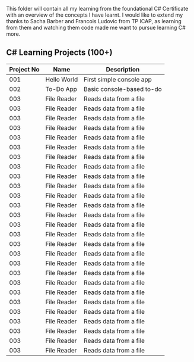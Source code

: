 This folder will contain all my learning from the foundational C# Certificate with an overview of the concepts I have learnt. I would like to extend my thanks to Sacha Barber and Francois Ludovic from TP ICAP, as learning from them and watching them code made me want to pursue learning C# more.

## C# Learning Projects (100+)

| Project No | Name           | Description                  |
|------------|----------------|------------------------------|
| 001        | Hello World    | First simple console app     |
| 002        | To-Do App      | Basic console-based to-do    |
| 003        | File Reader    | Reads data from a file       |
| 003        | File Reader    | Reads data from a file       |
| 003        | File Reader    | Reads data from a file       |
| 003        | File Reader    | Reads data from a file       |
| 003        | File Reader    | Reads data from a file       |
| 003        | File Reader    | Reads data from a file       |
| 003        | File Reader    | Reads data from a file       |
| 003        | File Reader    | Reads data from a file       |
| 003        | File Reader    | Reads data from a file       |
| 003        | File Reader    | Reads data from a file       |
| 003        | File Reader    | Reads data from a file       |
| 003        | File Reader    | Reads data from a file       |
| 003        | File Reader    | Reads data from a file       |
| 003        | File Reader    | Reads data from a file       |
| 003        | File Reader    | Reads data from a file       |
| 003        | File Reader    | Reads data from a file       |
| 003        | File Reader    | Reads data from a file       |
| 003        | File Reader    | Reads data from a file       |
| 003        | File Reader    | Reads data from a file       |
| 003        | File Reader    | Reads data from a file       |
| 003        | File Reader    | Reads data from a file       |
| 003        | File Reader    | Reads data from a file       |
| 003        | File Reader    | Reads data from a file       |
| 003        | File Reader    | Reads data from a file       |
| 003        | File Reader    | Reads data from a file       |
| 003        | File Reader    | Reads data from a file       |
| 003        | File Reader    | Reads data from a file       |


